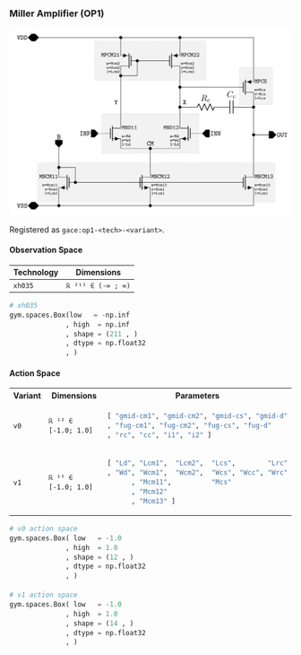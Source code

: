 ### Miller Amplifier (OP1)

![op1](https://github.com/matthschw/ace/blob/main/figures/op1.png)

Registered as `gace:op1-<tech>-<variant>`.

#### Observation Space

| Technology | Dimensions         |
|------------|--------------------|
| `xh035`    | `ℝ ²¹¹ ∈ (-∞ ; ∞)` |

```python
# xh035
gym.spaces.Box(low   = -np.inf
              , high  = np.inf
              , shape = (211 , )
              , dtype = np.float32
              , )
```

#### Action Space 

<table>
<tr><th>Variant</th><th>Dimensions</th> <th>Parameters</th></tr>
<tr> 
<td> 

`v0` 

</td> 
<td> 

`ℝ ¹² ∈ [-1.0; 1.0]` 

</td>
<td>

```python
[ "gmid-cm1", "gmid-cm2", "gmid-cs", "gmid-d"
, "fug-cm1", "fug-cm2", "fug-cs", "fug-d" 
, "rc", "cc", "i1", "i2" ]
```

</td>
</tr>
<tr> 
<td> 

`v1` 

</td> 
<td> 

`ℝ ¹⁵ ∈ [-1.0; 1.0]` 

</td>
<td>

```python
[ "Ld", "Lcm1",  "Lcm2",  "Lcs",        "Lrc"
, "Wd", "Wcm1",  "Wcm2",  "Wcs", "Wcc", "Wrc"
      , "Mcm11",          "Mcs"
      , "Mcm12" 
      , "Mcm13" ]
```

</td>
</tr>
</table>

```python
# v0 action space
gym.spaces.Box( low   = -1.0
              , high  = 1.0
              , shape = (12 , )
              , dtype = np.float32
              , )

# v1 action space
gym.spaces.Box( low   = -1.0
              , high  = 1.0
              , shape = (14 , )
              , dtype = np.float32
              , )

```


